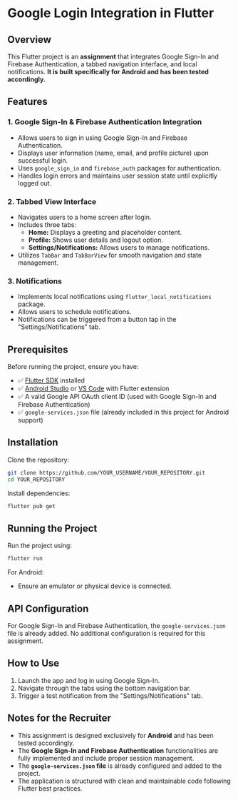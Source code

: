 # Google Login Integration in Flutter

## Overview

This Flutter project is an **assignment** that integrates Google Sign-In and Firebase Authentication, a tabbed navigation interface, and local notifications. **It is built specifically for Android and has been tested accordingly.**

## Features

### 1. **Google Sign-In & Firebase Authentication Integration**

- Allows users to sign in using Google Sign-In and Firebase Authentication.
- Displays user information (name, email, and profile picture) upon successful login.
- Uses `google_sign_in` and `firebase_auth` packages for authentication.
- Handles login errors and maintains user session state until explicitly logged out.

### 2. **Tabbed View Interface**

- Navigates users to a home screen after login.
- Includes three tabs:
  - **Home:** Displays a greeting and placeholder content.
  - **Profile:** Shows user details and logout option.
  - **Settings/Notifications:** Allows users to manage notifications.
- Utilizes `TabBar` and `TabBarView` for smooth navigation and state management.

### 3. **Notifications**

- Implements local notifications using `flutter_local_notifications` package.
- Allows users to schedule notifications.
- Notifications can be triggered from a button tap in the "Settings/Notifications" tab.

## Prerequisites

Before running the project, ensure you have:

- ✅ [Flutter SDK](https://flutter.dev/docs/get-started/install) installed
- ✅ [Android Studio](https://developer.android.com/studio) or [VS Code](https://code.visualstudio.com/) with Flutter extension
- ✅ A valid Google API OAuth client ID (used with Google Sign-In and Firebase Authentication)
- ✅ `google-services.json` file (already included in this project for Android support)

## Installation

Clone the repository:

```sh
git clone https://github.com/YOUR_USERNAME/YOUR_REPOSITORY.git
cd YOUR_REPOSITORY
```

Install dependencies:

```sh
flutter pub get
```

## Running the Project

Run the project using:

```sh
flutter run
```

For Android:

- Ensure an emulator or physical device is connected.

## API Configuration

For Google Sign-In and Firebase Authentication, the `google-services.json` file is already added. No additional configuration is required for this assignment.

## How to Use

1. Launch the app and log in using Google Sign-In.
2. Navigate through the tabs using the bottom navigation bar.
3. Trigger a test notification from the "Settings/Notifications" tab.

## Notes for the Recruiter

- This assignment is designed exclusively for **Android** and has been tested accordingly.
- The **Google Sign-In and Firebase Authentication** functionalities are fully implemented and include proper session management.
- The **`google-services.json` file** is already configured and added to the project.
- The application is structured with clean and maintainable code following Flutter best practices.


